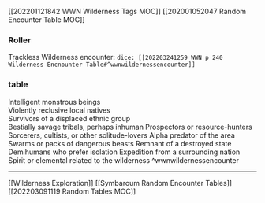 [[202201121842 WWN Wilderness Tags MOC]]
[[202001052047 Random Encounter Table MOC]]

### Roller
Trackless Wilderness encounter: `dice: [[202203241259 WWN p 240 Wilderness Encnounter Table#^wwnwildernessencounter]]`
### table
Intelligent monstrous beings  
Violently reclusive local natives  
Survivors of a displaced ethnic group  
Bestially savage tribals, perhaps inhuman
Prospectors or resource-hunters  
Sorcerers, cultists, or other solitude-lovers
Alpha predator of the area
Swarms or packs of dangerous beasts
Remnant of a destroyed state
Demihumans who prefer isolation
Expedition from a surrounding nation
Spirit or elemental related to the wilderness
^wwnwildernessencounter

---
[[Wilderness Exploration]]
[[Symbaroum Random Encounter Tables]]
[[202203091119 Random Tables MOC]]